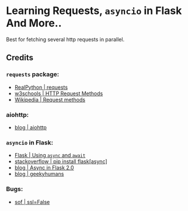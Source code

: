 # Learning Requests, `asyncio` in Flask And More..

Best for fetching several http requests in parallel.

## Credits

### `requests` package:
- [RealPython | requests](https://realpython.com/python-requests/)
- [w3schools | HTTP Request Methods](https://www.w3schools.com/tags/ref_httpmethods.asp)
- [Wikipedia | Request methods](https://en.wikipedia.org/wiki/Hypertext_Transfer_Protocol#Request_methods)

### aiohttp:
- [blog | aiohttp](https://www.twilio.com/blog/asynchronous-http-requests-in-python-with-aiohttp)

### `asyncio` in Flask:
- [Flask | Using `async` and `await`](https://flask.palletsprojects.com/en/2.0.x/async-await/#other-event-loops)
- [stackoverflow | pip install flask[async]](https://stackoverflow.com/questions/30539798/zsh-no-matches-found-requestssecurity)
- [blog | Async in Flask 2.0](https://testdriven.io/blog/flask-async/)
- [blog | geekyhumans](https://geekyhumans.com/de/create-asynchronous-api-in-python-and-flask/)

### Bugs:

- [sof | ssl=False](https://stackoverflow.com/questions/63347818/aiohttp-client-exceptions-clientconnectorerror-cannot-connect-to-host-stackover)
